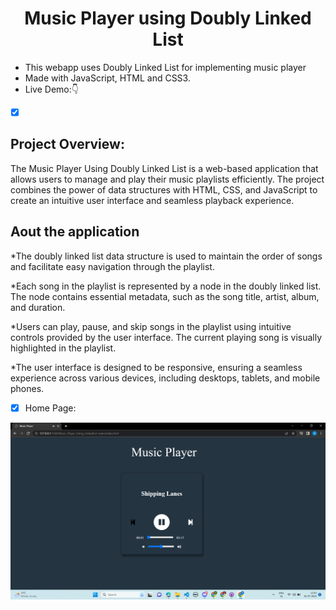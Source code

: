<!-- Author : Nikanshu Goyal -->
<div align="center">
<h1> Music Player using Doubly Linked List</h1>
</div>


- This webapp uses Doubly Linked List for implementing music player
- Made with JavaScript, HTML and CSS3.
- Live Demo:👇

- [x] []()



## Project Overview:

The Music Player Using Doubly Linked List is a web-based application that allows users to manage and play their music playlists efficiently. 
The project combines the power of data structures with HTML, CSS, and JavaScript to create an intuitive user interface and seamless playback experience.

## Aout the application


*The doubly linked list data structure is used to maintain the order of songs and facilitate easy navigation through the playlist.

*Each song in the playlist is represented by a node in the doubly linked list. The node contains essential metadata, such as the song title, artist, album, and duration.

*Users can play, pause, and skip songs in the playlist using intuitive controls provided by the user interface. The current playing song is visually highlighted in the playlist.

*The user interface is designed to be responsive, ensuring a seamless experience across various devices, including desktops, tablets, and mobile phones.








- [x] Home Page:

<a href="#"> ![screenshot](images/home_page.png) </a>





